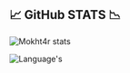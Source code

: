 ## 📈 GitHub STATS 📉
![Mokht4r stats](https://github-readme-stats.vercel.app/api?username=mokht4r&count_private=true&theme=radical)

![Language's](https://github-readme-stats-sigma-five.vercel.app/api/top-langs/?username=mokht4r&theme=radical)